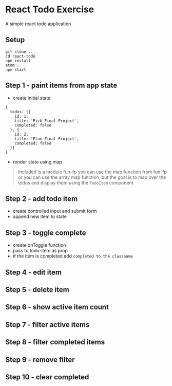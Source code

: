 # React Todo Exercise

A simple react todo application

## Setup

```
git clone ...
cd react-todo
npm install
atom .
npm start
```

## Step 1 - paint items from app state

* create initial state

```
{
  todos: [{
    id: 1,
    title: 'Pick Final Project',
    completed: false
  }, {
    id: 2,
    title: 'Plan Final Project',
    completed: false
  }]
}
```

* render state using map

> Included is a module fun-fp you can use the
map function from fun-fp or you can use the array
map function, but the goal is to map over the
todos and display them using the `TodoItem`
component

## Step 2 - add todo item

* create controlled input and submit form
* append new item to state

## Step 3 - toggle complete

* create onToggle function
* pass to todo-item as prop
* if the item is completed add `completed to the classname`

## Step 4 - edit item

## Step 5 - delete item

## Step 6 - show active item count

## Step 7 - filter active items

## Step 8 - filter completed items

## Step 9 - remove filter

## Step 10 - clear completed
